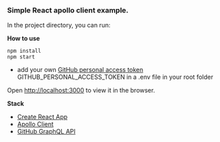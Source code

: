 ### Simple React apollo client example.

In the project directory, you can run:

**How to use**

```
npm install 
npm start
```

* add your own [GitHub personal access token](https://help.github.com/articles/creating-a-personal-access-token-for-the-command-line/) GITHUB_PERSONAL_ACCESS_TOKEN  in a .env file in your root folder

Open [http://localhost:3000](http://localhost:3000) to view it in the browser.


**Stack**

* [Create React App](https://github.com/facebook/create-react-app) 
* [Apollo Client](https://github.com/apollographql/apollo-client) 
* [GitHub GraphQL API ](https://developer.github.com/v4/) 


